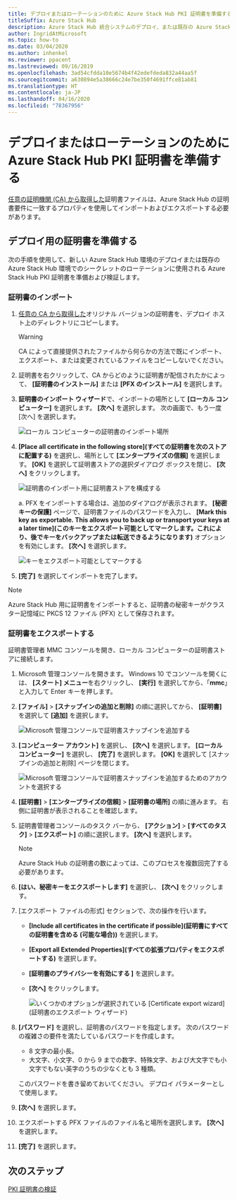```yaml
---
title: デプロイまたはローテーションのために Azure Stack Hub PKI 証明書を準備する
titleSuffix: Azure Stack Hub
description: Azure Stack Hub 統合システムのデプロイ、または既存の Azure Stack Hub 環境でのシークレットのローテーションのために PKI 証明書を準備する方法について説明します。
author: IngridAtMicrosoft
ms.topic: how-to
ms.date: 03/04/2020
ms.author: inhenkel
ms.reviewer: ppacent
ms.lastreviewed: 09/16/2019
ms.openlocfilehash: 3ad54cfdda10e5674b4f42edefdeda832a44aa5f
ms.sourcegitcommit: a630894e5a38666c24e7be350f4691ffce81ab81
ms.translationtype: HT
ms.contentlocale: ja-JP
ms.lasthandoff: 04/16/2020
ms.locfileid: "78367956"
---
```

# <a name="prepare-azure-stack-hub-pki-certificates-for-deployment-or-rotation"></a>デプロイまたはローテーションのために Azure Stack Hub PKI 証明書を準備する

[任意の証明機関 (CA) から取得した](azure-stack-get-pki-certs.md)証明書ファイルは、Azure Stack Hub の証明書要件に一致するプロパティを使用してインポートおよびエクスポートする必要があります。

## <a name="prepare-certificates-for-deployment"></a>デプロイ用の証明書を準備する

次の手順を使用して、新しい Azure Stack Hub 環境のデプロイまたは既存の Azure Stack Hub 環境でのシークレットのローテーションに使用される Azure Stack Hub PKI 証明書を準備および検証します。

### <a name="import-the-certificate"></a>証明書のインポート

1. [任意の CA から取得した](azure-stack-get-pki-certs.md)オリジナル バージョンの証明書を、デプロイ ホスト上のディレクトリにコピーします。 
   > [!WARNING]
   > CA によって直接提供されたファイルから何らかの方法で既にインポート、エクスポート、または変更されているファイルをコピーしないでください。

1. 証明書を右クリックして、CA からどのように証明書が配信されたかによって、 **[証明書のインストール]** または **[PFX のインストール]** を選択します。

1. **証明書のインポート ウィザード**で、インポートの場所として **[ローカル コンピューター]** を選択します。 **[次へ]** を選択します。 次の画面で、もう一度 [次へ] を選択します。

    ![ローカル コンピューターの証明書のインポート場所](./media/prepare-pki-certs/1.png)

1. **[Place all certificate in the following store]\(すべての証明書を次のストアに配置する\)** を選択し、場所として **[エンタープライズの信頼]** を選択します。 **[OK]** を選択して証明書ストアの選択ダイアログ ボックスを閉じ、 **[次へ]** をクリックします。

   ![証明書のインポート用に証明書ストアを構成する](./media/prepare-pki-certs/3.png)

   a. PFX をインポートする場合は、追加のダイアログが表示されます。 **[秘密キーの保護]** ページで、証明書ファイルのパスワードを入力し、 **[Mark this key as exportable. This allows you to back up or transport your keys at a later time]\(このキーをエクスポート可能としてマークします。これにより、後でキーをバックアップまたは転送できるようになります\)** オプションを有効にします。 **[次へ]** を選択します。

   ![キーをエクスポート可能としてマークする](./media/prepare-pki-certs/2.png)

1. **[完了]** を選択してインポートを完了します。

> [!NOTE]
> Azure Stack Hub 用に証明書をインポートすると、証明書の秘密キーがクラスター記憶域に PKCS 12 ファイル (PFX) として保存されます。

### <a name="export-the-certificate"></a>証明書をエクスポートする

証明書管理者 MMC コンソールを開き、ローカル コンピューターの証明書ストアに接続します。

1. Microsoft 管理コンソールを開きます。 Windows 10 でコンソールを開くには、 **[スタート] メニュー**を右クリックし、 **[実行]** を選択してから、「**mmc**」と入力して Enter キーを押します。

2. **[ファイル]**  >  **[スナップインの追加と削除]** の順に選択してから、 **[証明書]** を選択して **[追加]** を選択します。

    ![Microsoft 管理コンソールで証明書スナップインを追加する](./media/prepare-pki-certs/mmc-2.png)

3. **[コンピューター アカウント]** を選択し、 **[次へ]** を選択します。 **[ローカル コンピューター]** を選択し、 **[完了]** を選択します。 **[OK]** を選択して [スナップインの追加と削除] ページを閉じます。

    ![Microsoft 管理コンソールで証明書スナップインを追加するためのアカウントを選択する](./media/prepare-pki-certs/mmc-3.png)

4. **[証明書]**  >  **[エンタープライズの信頼]**  >  **[証明書の場所]** の順に進みます。 右側に証明書が表示されることを確認します。

5. 証明書管理者コンソールのタスク バーから、 **[アクション]**  >  **[すべてのタスク]**  >  **[エクスポート]** の順に選択します。 **[次へ]** を選択します。

   > [!NOTE]
   > Azure Stack Hub の証明書の数によっては、このプロセスを複数回完了する必要があります。

6. **[はい、秘密キーをエクスポートします]** を選択し、 **[次へ]** をクリックします。

7. [エクスポート ファイルの形式] セクションで、次の操作を行います。
    
   - **[Include all certificates in the certificate if possible]\(証明書にすべての証明書を含める (可能な場合)\)** を選択します。  
   - **[Export all Extended Properties]\(すべての拡張プロパティをエクスポートする\)** を選択します。  
   - **[証明書のプライバシーを有効にする ]** を選択します。  
   - **[次へ]** をクリックします。  
    
     ![いくつかのオプションが選択されている [Certificate export wizard]\(証明書のエクスポート ウィザード\)](./media/prepare-pki-certs/azure-stack-save-cert.png)

8. **[パスワード]** を選択し、証明書のパスワードを指定します。 次のパスワードの複雑さの要件を満たしているパスワードを作成します。

    * 8 文字の最小長。
    * 大文字、小文字、0 から 9 までの数字、特殊文字、および大文字でも小文字でもない英字のうちの少なくとも 3 種類。

    このパスワードを書き留めておいてください。 デプロイ パラメーターとして使用します。

9. **[次へ]** を選択します。

10. エクスポートする PFX ファイルのファイル名と場所を選択します。 **[次へ]** を選択します。

11. **[完了]** を選択します。

## <a name="next-steps"></a>次のステップ

[PKI 証明書の検証](azure-stack-validate-pki-certs.md)